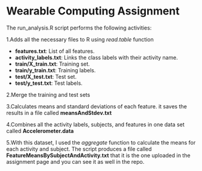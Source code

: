 Wearable Computing Assignment
========================================================

The run_analysis.R script performs the following activities:

1.Adds all the necessary files to R using _read.table_ function

  * __features.txt__: List of all features.
  * __activity_labels.txt__: Links the class labels with their activity name.
  * __train/X_train.txt__: Training set.
  * __train/y_train.txt__: Training labels.
  * __test/X_test.txt__: Test set.
  * __test/y_test.txt__: Test labels.

2.Merge the training and test sets

3.Calculates means and standard deviations of each feature. it saves the results in a file called __meansAndStdev.txt__

4.Combines all the activity labels, subjects, and features in one data set called __Accelerometer.data__

5.With this dataset, I used the _aggregate_ function to calculate the means for each activity and subject. The script produces a file called __FeatureMeansBySubjectAndActivity.txt__ that it is the one uploaded in the assignment page and you can see it as well in the repo.